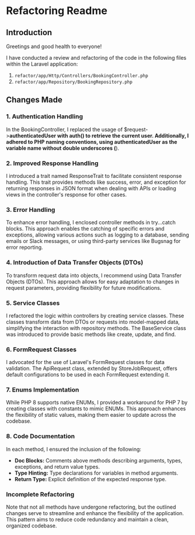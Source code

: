 # Refactoring Readme
## Introduction
Greetings and good health to everyone!

I have conducted a review and refactoring of the code in the following files within the Laravel application:

1. `refactor/app/Http/Controllers/BookingController.php`
2. `refactor/app/Repository/BookingRepository.php`


## Changes Made
### 1. Authentication Handling
   In the BookingController, I replaced the usage of $request->__authenticatedUser with auth() to retrieve the current user. Additionally, I adhered to PHP naming conventions, using authenticatedUser as the variable name without double underscores (__).

### 2. Improved Response Handling
   I introduced a trait named ResponseTrait to facilitate consistent response handling. This trait provides methods like success, error, and exception for returning responses in JSON format when dealing with APIs or loading views in the controller's response for other cases.

### 3. Error Handling
   To enhance error handling, I enclosed controller methods in try...catch blocks. This approach enables the catching of specific errors and exceptions, allowing various actions such as logging to a database, sending emails or Slack messages, or using third-party services like Bugsnag for error reporting.

### 4. Introduction of Data Transfer Objects (DTOs)
   To transform request data into objects, I recommend using Data Transfer Objects (DTOs). This approach allows for easy adaptation to changes in request parameters, providing flexibility for future modifications.

### 5. Service Classes
   I refactored the logic within controllers by creating service classes. These classes transform data from DTOs or requests into model-mapped data, simplifying the interaction with repository methods. The BaseService class was introduced to provide basic methods like create, update, and find.

### 6. FormRequest Classes
   I advocated for the use of Laravel's FormRequest classes for data validation. The ApiRequest class, extended by StoreJobRequest, offers default configurations to be used in each FormRequest extending it.

### 7. Enums Implementation
   While PHP 8 supports native ENUMs, I provided a workaround for PHP 7 by creating classes with constants to mimic ENUMs. This approach enhances the flexibility of static values, making them easier to update across the codebase.

### 8. Code Documentation
   In each method, I ensured the inclusion of the following:

- **Doc Blocks:** Comments above methods describing arguments, types, exceptions, and return value types.
- **Type Hinting:** Type declarations for variables in method arguments.
- **Return Type:** Explicit definition of the expected response type.

### Incomplete Refactoring
Note that not all methods have undergone refactoring, but the outlined changes serve to streamline and enhance the flexibility of the application. This pattern aims to reduce code redundancy and maintain a clean, organized codebase.
